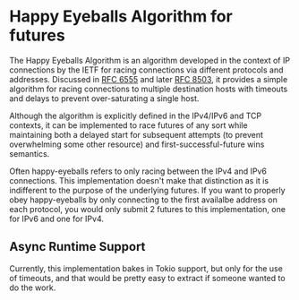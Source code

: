 # Happy Eyeballs Algorithm for futures

The Happy Eyeballs Algorithm is an algorithm developed in the context of IP connections by the IETF for racing connections via different protocols and addresses. Discussed in [RFC 6555](https://datatracker.ietf.org/doc/html/rfc6555) and later [RFC 8503](https://datatracker.ietf.org/doc/html/rfc8305), it provides a simple algorithm for racing connections to multiple destination hosts with timeouts and delays to prevent over-saturating a single host.

Although the algorithm is explicitly defined in the IPv4/IPv6 and TCP contexts, it can be implemented to race futures of any sort while maintaining both a delayed start for subsequent attempts (to prevent overwhelming some other resource) and first-successful-future wins semantics.

Often happy-eyeballs refers to only racing between the IPv4 and IPv6 connections. This implementation doesn't make that distinction as it is indifferent to the purpose of the underlying futures. If you want to properly obey happy-eyeballs by only connecting to the first availalbe address on each protocol, you would only submit 2 futures to this implementation, one for IPv6 and one for IPv4.

## Async Runtime Support

Currently, this implementation bakes in Tokio support, but only for the use of timeouts, and that would be pretty easy to extract if someone wanted to do the work.
